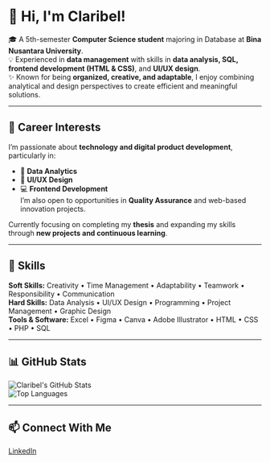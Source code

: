 # 👋 Hi, I'm Claribel!

🎓 A 5th-semester **Computer Science student** majoring in Database at **Bina Nusantara University**.  
💡 Experienced in **data management** with skills in **data analysis, SQL, frontend development (HTML & CSS)**, and **UI/UX design**.  
✨ Known for being **organized, creative, and adaptable**, I enjoy combining analytical and design perspectives to create efficient and meaningful solutions.

---

## 🌱 Career Interests
I’m passionate about **technology and digital product development**, particularly in:  
- 🎯 **Data Analytics**  
- 🎨 **UI/UX Design**  
- 💻 **Frontend Development**  
I’m also open to opportunities in **Quality Assurance** and web-based innovation projects.

Currently focusing on completing my **thesis** and expanding my skills through **new projects and continuous learning**.

---

## 🧠 Skills

**Soft Skills:** Creativity • Time Management • Adaptability • Teamwork • Responsibility • Communication  
**Hard Skills:** Data Analysis • UI/UX Design • Programming • Project Management • Graphic Design  
**Tools & Software:** Excel • Figma • Canva • Adobe Illustrator • HTML • CSS • PHP • SQL

---

## 📊 GitHub Stats
![Claribel's GitHub Stats](https://github-readme-stats.vercel.app/api?username=clatan&show_icons=true&theme=radical)  
![Top Languages](https://github-readme-stats.vercel.app/api/top-langs/?username=clatan&layout=compact&theme=radical)

---

## 📫 Connect With Me
[LinkedIn](https://www.linkedin.com/in/claribelaurelia)
